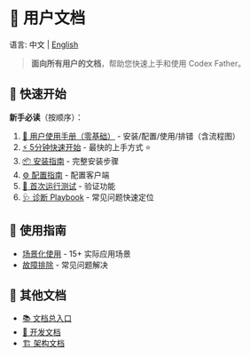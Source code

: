 # 👤 用户文档

语言: 中文 | [English](README.en.md)

> **面向所有用户的文档**，帮助您快速上手和使用 Codex Father。

## 🚀 快速开始

**新手必读**（按顺序）：

1. [📘 用户使用手册（零基础）](manual.md) - 安装/配置/使用/排错（含流程图）
2. [⚡ 5分钟快速开始](quick-start.md) - 最快的上手方式 ⭐
2. [📦 安装指南](installation.md) - 完整安装步骤
3. [⚙️ 配置指南](configuration.md) - 配置客户端
4. [🚀 首次运行测试](first-run.md) - 验证功能
5. [🩺 诊断 Playbook](mcp-diagnostic-playbook.md) - 常见问题快速定位

## 📖 使用指南

- [场景化使用](use-cases/README.md) - 15+ 实际应用场景
- [故障排除](troubleshooting.md) - 常见问题解决

## 🔗 其他文档

- [📚 文档总入口](../README.md)
- [🔧 开发文档](../developer/README.md)
- [🏗️ 架构文档](../architecture/README.md)
